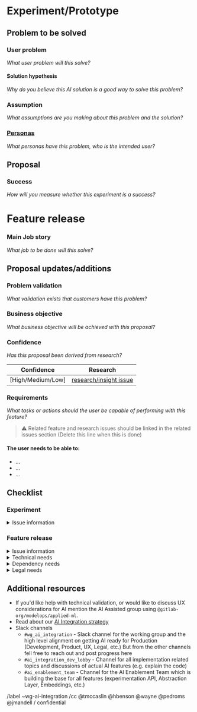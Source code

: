 <!-- AI Project Proposal title format: 🤖 [AI Proposal] {`Need/outcome` } + {`Beneficiary`} + {`Job/Small Job`}

The title should be something that is easily understood that quickly communicates the intent of the project allowing team members to easily understand and recognize the expected work that will be done.

A proposal title should combine the beneficiary of the feature/UI, the job it will allow them to accomplish, and their expected outcome when the work is delivered. Well-defined statements are concise without sacrificing the substance of the proposal so that anyone can understand it at a glance. (e.g.🤖 {Reduce the effort} + {for security teams} + {when prioritizing business-critical risks in their assets}) -->

# Experiment/Prototype
##  Problem to be solved
### User problem
_What user problem will this solve?_

#### Solution hypothesis
_Why do you believe this AI solution is a good way to solve this problem?_

### Assumption
_What assumptions are you making about this problem and the solution?_

### [Personas](https://about.gitlab.com/handbook/product/personas/#list-of-user-personas)
_What personas have this problem, who is the intended user?_

## Proposal
<!-- Use this section to explain the proposed changes, including details around usage and business drivers. -->
### Success
_How will you measure whether this experiment is a success?_

# Feature release
### Main Job story
_What job to be done will this solve?_
<!-- What is the [Main Job story](https://about.gitlab.com/handbook/product/ux/jobs-to-be-done/#how-to-write-a-jtbd) that this proposal was derived from? (e.g. When I am on triage rotation, I want to address all the business-critical risks in my assets, So I can minimize the likelihood of my organization being compromised by a security breach.) -->

## Proposal updates/additions
<!-- Use this section to explain any changes or updates to the original proposal, including details around usage, business drivers, and reasonings that drove the updates/additions. -->

### Problem validation
_What validation exists that customers have this problem?_

### Business objective
_What business objective will be achieved with this proposal?_
<!-- Objectives (from a business point of view) that will be achieved upon completion. (For instance, Increase engagement by making the experience efficient while reducing the chances of users overlooking high-priority items. -->

### Confidence
_Has this proposal been derived from research?_
<!-- How well do we understand the user's problem and their need? Refer to https://about.gitlab.com/handbook/product/ux/product-design/ux-roadmaps/#confidence to assess confidence -->

| Confidence | Research |
| --- | --- |
| [High/Medium/Low] | [research/insight issue](Link) |

### Requirements
_What tasks or actions should the user be capable of performing with this feature?_
<!-- Requirements can be taken from existing features or design issues used to build this proposal. Any related issues should be linked with this issue in the Feature/solution issues section below. They are more granular validated needs, goals, and additional details that the proposal encompasses. -->

>⚠️ Related feature and research issues should be linked in the related issues section (Delete this line when this is done)

#### The user needs to be able to:
- ...
- ...
- ...

## Checklist
### Experiment
<details> <summary> Issue information </summary>
- [ ]  Add information to the issue body about:
    - [ ]  The user problem being solved
    - [ ]  Your assumptions
    - [ ]  Who it's for, list of personas impacted
    - [ ]  Your proposal
- [ ]  Add relevant designs to the Design Management area of the issue if available
- [ ]  Ensure this issue has the ~wg-ai-integration label to ensure visibility to various teams working on this
</details>

### Feature release
<details> <summary> Issue information </summary>
- [ ]  Add information to the issue body about:
    - [ ]  Your proposal
    - [ ]  The Job Statement it's expected to satisfy
    - [ ]  Details about the user problem and provide any research or problem validation
    - [ ]  List the personas impacted by the proposal.
- [ ]  Add all relevant solution validation issues to the Linked items section that shows this proposal will solve the customer problem, or details explaining why it's not possible to provide that validation.
- [ ]  Add relevant designs to the Design Management area of the issue.
- [ ]  You have adhered to our [Definition of Done](https://docs.gitlab.com/ee/development/contributing/merge_request_workflow.html#definition-of-done) standards
- [ ]  Ensure this issue has the ~wg-ai-integration label to ensure visibility to various teams working on this
</details>

<details> <summary> Technical needs </summary>
- [ ]  [https://gitlab.com/gitlab-org/gitlab/-/issues/403859#note_1337519985](https://gitlab.com/gitlab-org/gitlab/-/issues/403859#note_1337519985)+s
1. Work estimate and skills needs to build an ML viable feature.
- To build any ML feature depending on the work, there are many personas that contribute including, Data Scientist, NLP engineer, ML Engineer, MLOps Engineer, ML Infra engineers, and Fullstack engineer to integrate the ML Services with Gitlab. Post-prototype we would assess the skills needed to build a production-grade ML feature for the prototype
2. Data Limitation
- We would like to upfront validate if we have viable data for the feature including whether we can use the DataOps pipeline of ModelOps or create a custom one. We would want to understand the training data, test data, and feedback data to dial up the accuracy and the limitations of the data.
3. Model Limitation
-We would want to understand if we can use an open-source pre-trained model, tune and customize it or start a  model from scratch as well. Further, we would asses based on the ModelOps model evaluation framework which would be the right model to use based on the use case.
4. Cost, Scalability, Reliability
-We would want to estimate the cost of hosting, serving, inference of the model, and the full end-to-end infrastructure including monitoring and observability.
5. Legal and Ethical Framework
-We would want to align with legal and ethical framework like any other ModelOps features to cover across the nine principles of responsible ML and any legal support needed.
</details>

<details> <summary> Dependency needs </summary>
- [ ]  [https://gitlab.com/gitlab-org/gitlab/-/issues/403859#note_1337519985](https://gitlab.com/gitlab-org/gitlab/-/issues/403859#note_1337519985)+s
</details>

<details> <summary> Legal needs </summary>
- [ ]  TBD
</details>

## Additional resources
- If you'd like help with technical validation, or would like to discuss UX considerations for AI mention the AI Assisted group using `@gitlab-org/modelops/applied-ml`.
- Read about our [AI Integration strategy](https://internal-handbook.gitlab.io/handbook/product/ai-strategy/ai-integration-effort/)
- Slack channels
    - `#wg_ai_integration` - Slack channel for the working group and the high level alignment on getting AI ready for Production (Development, Product, UX, Legal, etc.) But from the other channels fell free to reach out and post progress here
    - `#ai_integration_dev_lobby` - Channel for all implementation related topics and discussions of actual AI features (e.g. explain the code)
    - `#ai_enablement_team` - Channel for the AI Enablement Team which is building the base for all features (experimentation API, Abstraction Layer, Embeddings, etc.)


/label ~wg-ai-integration
/cc @tmccaslin @hbenson @wayne @pedroms @jmandell
/ confidential